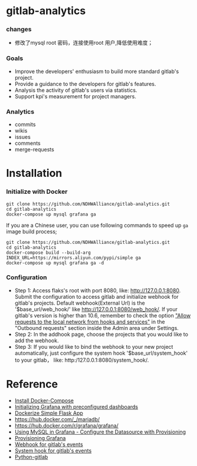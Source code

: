 # gitlab-analytics 

### changes

* 修改了mysql root 密码，连接使用root 用户,降低使用难度；

### Goals
* Improve the developers' enthusiasm to build more standard gitlab's project. 
* Provide a guidance to the developers for gitlab's features. 
* Analysis the activity of gitlab's users via statistics.
* Support kpi's measurement for project managers.

### Analytics
* commits
* wikis
* issues
* comments
* merge-requests

# Installation

### Initialize with Docker

```shell
git clone https://github.com/NDHWAlliance/gitlab-analytics.git
cd gitlab-analytics
docker-compose up mysql grafana ga
```

If you are a Chinese user, you can use following commands to speed up `ga` image
build process;

```shell
git clone https://github.com/NDHWAlliance/gitlab-analytics.git
cd gitlab-analytics
docker-compose build --build-arg INDEX_URL=https://mirrors.aliyun.com/pypi/simple ga
docker-compose up mysql grafana ga -d
```
 
### Configuration
* Step 1: Access flaks's root with port 8080, like: http://127.0.0.1:8080. Submit the configuration to access gitlab and initialize webhook for gitlab's projects. Default webhook(External Url) is the '$base_url/web_hook/' like http://127.0.0.1:8080/web_hook/. If your gitlab's version is higher than 10.6, remember to check the option ["Allow requests to the local network from hooks and services"](https://docs.gitlab.com/ee/security/webhooks.html) in the "Outbound requests" section inside the Admin area under Settings. 
* Step 2: In the addhook page, choose the projects that you would like to add the webhook.
* Step 3: If you would like to bind the webhook to your new project automatically, just configure the system hook '$base_url/system_hook' to your gitlab， like: http:/127.0.0.1:8080/system_hook/.

# Reference
* [Install Docker-Compose](https://docs.docker.com/compose/install/)
* [Initializing Grafana with preconfigured dashboards](https://ops.tips/blog/initialize-grafana-with-preconfigured-dashboards/)
* [Dockerize Simple Flask App](http://containertutorials.com/docker-compose/flask-simple-app.html)
* https://hub.docker.com/_/mariadb/
* https://hub.docker.com/r/grafana/grafana/
* [Using MySQL in Grafana - Configure the Datasource with Provisioning](http://docs.grafana.org/features/datasources/mysql/#configure-the-datasource-with-provisioning)
* [Provisioning Grafana](http://docs.grafana.org/administration/provisioning/)
* [Webhook for gitlab's events](http://developer.dpstorm.com/help/user/project/integrations/webhooks.md)
* [System hook for gitlab's events](https://docs.gitlab.com/ee/system_hooks/system_hooks.html)
* [Python-gitlab](http://python-gitlab.readthedocs.io/en/stable)
